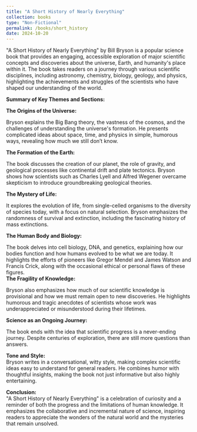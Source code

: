 ```yaml
---
title: "A Short History of Nearly Everything"
collection: books
type: "Non-Fictional"
permalink: /books/short_history
date: 2024-10-20
---
```



"A Short History of Nearly Everything" by Bill Bryson is a popular science book that provides an engaging, accessible exploration of major scientific concepts and discoveries about the universe, Earth, and humanity's place within it. The book takes readers on a journey through various scientific disciplines, including astronomy, chemistry, biology, geology, and physics, highlighting the achievements and struggles of the scientists who have shaped our understanding of the world.    

**Summary of Key Themes and Sections:**

**The Origins of the Universe:**      

Bryson explains the Big Bang theory, the vastness of the cosmos, and the challenges of understanding the universe's formation.
He presents complicated ideas about space, time, and physics in simple, humorous ways, revealing how much we still don’t know.          

**The Formation of the Earth:**      

The book discusses the creation of our planet, the role of gravity, and geological processes like continental drift and plate tectonics.
Bryson shows how scientists such as Charles Lyell and Alfred Wegener overcame skepticism to introduce groundbreaking geological theories.         

**The Mystery of Life:**         

It explores the evolution of life, from single-celled organisms to the diversity of species today, with a focus on natural selection.
Bryson emphasizes the randomness of survival and extinction, including the fascinating history of mass extinctions.         

**The Human Body and Biology:**          

The book delves into cell biology, DNA, and genetics, explaining how our bodies function and how humans evolved to be what we are today.
It highlights the efforts of pioneers like Gregor Mendel and James Watson and Francis Crick, along with the occasional ethical or personal flaws of these figures.      
**The Fragility of Knowledge:**           

Bryson also emphasizes how much of our scientific knowledge is provisional and how we must remain open to new discoveries.
He highlights humorous and tragic anecdotes of scientists whose work was underappreciated or misunderstood during their lifetimes.


**Science as an Ongoing Journey:**       

The book ends with the idea that scientific progress is a never-ending journey. Despite centuries of exploration, there are still more questions than answers.



**Tone and Style:**        
Bryson writes in a conversational, witty style, making complex scientific ideas easy to understand for general readers. He combines humor with thoughtful insights, making the book not just informative but also highly entertaining.

**Conclusion:**           
"A Short History of Nearly Everything" is a celebration of curiosity and a reminder of both the progress and the limitations of human knowledge. It emphasizes the collaborative and incremental nature of science, inspiring readers to appreciate the wonders of the natural world and the mysteries that remain unsolved.
